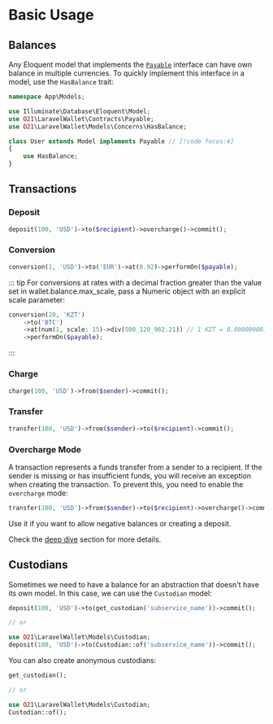 # Basic Usage

## Balances
Any Eloquent model that implements the [`Payable`](./interfaces.md#payable) interface can have own balance in multiple currencies.
To quickly implement this interface in a model, use the `HasBalance` trait:

```php
namespace App\Models;

use Illuminate\Database\Eloquent\Model;
use O21\LaravelWallet\Contracts\Payable;
use O21\LaravelWallet\Models\Concerns\HasBalance;

class User extends Model implements Payable // [!code focus:4]
{
    use HasBalance;
}
```

## Transactions

### Deposit
```php
deposit(100, 'USD')->to($recipient)->overcharge()->commit();
```

### Conversion
```php
conversion(1, 'USD')->to('EUR')->at(0.92)->performOn($payable);
```

::: tip
For conversions at rates with a decimal fraction greater than the value set in wallet.balance.max_scale, pass a Numeric object with an explicit scale parameter:
```php
conversion(20, 'KZT')
    ->to('BTC')
    ->at(num(1, scale: 15)->div(500_120_962.21)) // 1 KZT = 0.000000001999516 BTC
    ->performOn($payable);
```
:::

### Charge
```php
charge(100, 'USD')->from($sender)->commit();
```

### Transfer
```php
transfer(100, 'USD')->from($sender)->to($recipient)->commit();
```

### Overcharge Mode
A transaction represents a funds transfer from a sender to a recipient.
If the sender is missing or has insufficient funds, you will receive an exception when creating the transaction. 
To prevent this, you need to enable the `overcharge` mode:
```php
transfer(100, 'USD')->from($sender)->to($recipient)->overcharge()->commit();
```
Use it if you want to allow negative balances or creating a deposit.

Check the [deep dive](./transactions.md) section for more details.

## Custodians
Sometimes we need to have a balance for an abstraction that doesn't have its own model.
In this case, we can use the `Custodian` model:
```php
deposit(100, 'USD')->to(get_custodian('subservice_name'))->commit();

// or

use O21\LaravelWallet\Models\Custodian;
deposit(100, 'USD')->to(Custodian::of('subservice_name'))->commit();
```

You can also create anonymous custodians:
```php
get_custodian();

// or 

use O21\LaravelWallet\Models\Custodian;
Custodian::of();
```
